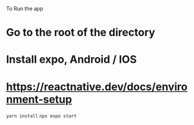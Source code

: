 To Run the app
# Go to the root of the directory
# Install expo, Android / IOS 
# https://reactnative.dev/docs/environment-setup
``` yarn install ```
``` npx expo start ```

